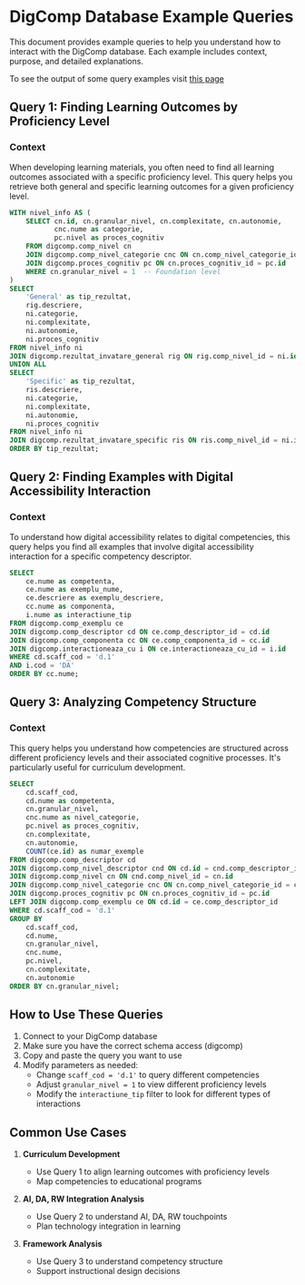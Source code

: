 # DigComp Database Example Queries

This document provides example queries to help you understand how to interact with the DigComp database. Each example includes context, purpose, and detailed explanations.

To see the output of some query examples visit [this page](https://cozminasecula.github.io/digcomp-db/)

## Query 1: Finding Learning Outcomes by Proficiency Level

### Context
When developing learning materials, you often need to find all learning outcomes associated with a specific proficiency level. This query helps you retrieve both general and specific learning outcomes for a given proficiency level.

```sql
WITH nivel_info AS (
    SELECT cn.id, cn.granular_nivel, cn.complexitate, cn.autonomie,
           cnc.nume as categorie,
           pc.nivel as proces_cognitiv
    FROM digcomp.comp_nivel cn
    JOIN digcomp.comp_nivel_categorie cnc ON cn.comp_nivel_categorie_id = cnc.id
    JOIN digcomp.proces_cognitiv pc ON cn.proces_cognitiv_id = pc.id
    WHERE cn.granular_nivel = 1  -- Foundation level
)
SELECT 
    'General' as tip_rezultat,
    rig.descriere,
    ni.categorie,
    ni.complexitate,
    ni.autonomie,
    ni.proces_cognitiv
FROM nivel_info ni
JOIN digcomp.rezultat_invatare_general rig ON rig.comp_nivel_id = ni.id
UNION ALL
SELECT 
    'Specific' as tip_rezultat,
    ris.descriere,
    ni.categorie,
    ni.complexitate,
    ni.autonomie,
    ni.proces_cognitiv
FROM nivel_info ni
JOIN digcomp.rezultat_invatare_specific ris ON ris.comp_nivel_id = ni.id
ORDER BY tip_rezultat;
```

## Query 2: Finding Examples with Digital Accessibility Interaction

### Context
To understand how digital accessibility relates to digital competencies, this query helps you find all examples that involve digital accessibility interaction for a specific competency descriptor.

```sql
SELECT 
    ce.nume as competenta,
    ce.nume as exemplu_nume,
    ce.descriere as exemplu_descriere,
    cc.nume as componenta,
    i.nume as interactiune_tip
FROM digcomp.comp_exemplu ce
JOIN digcomp.comp_descriptor cd ON ce.comp_descriptor_id = cd.id
JOIN digcomp.comp_componenta cc ON ce.comp_componenta_id = cc.id
JOIN digcomp.interactioneaza_cu i ON ce.interactioneaza_cu_id = i.id
WHERE cd.scaff_cod = 'd.1'
AND i.cod = 'DA'
ORDER BY cc.nume;
```

## Query 3: Analyzing Competency Structure

### Context
This query helps you understand how competencies are structured across different proficiency levels and their associated cognitive processes. It's particularly useful for curriculum development.

```sql
SELECT 
    cd.scaff_cod,
    cd.nume as competenta,
    cn.granular_nivel,
    cnc.nume as nivel_categorie,
    pc.nivel as proces_cognitiv,
    cn.complexitate,
    cn.autonomie,
    COUNT(ce.id) as numar_exemple
FROM digcomp.comp_descriptor cd
JOIN digcomp.comp_nivel_descriptor cnd ON cd.id = cnd.comp_descriptor_id
JOIN digcomp.comp_nivel cn ON cnd.comp_nivel_id = cn.id
JOIN digcomp.comp_nivel_categorie cnc ON cn.comp_nivel_categorie_id = cnc.id
JOIN digcomp.proces_cognitiv pc ON cn.proces_cognitiv_id = pc.id
LEFT JOIN digcomp.comp_exemplu ce ON cd.id = ce.comp_descriptor_id
WHERE cd.scaff_cod = 'd.1'
GROUP BY 
    cd.scaff_cod,
    cd.nume,
    cn.granular_nivel,
    cnc.nume,
    pc.nivel,
    cn.complexitate,
    cn.autonomie
ORDER BY cn.granular_nivel;
```

## How to Use These Queries

1. Connect to your DigComp database
2. Make sure you have the correct schema access (digcomp)
3. Copy and paste the query you want to use
4. Modify parameters as needed:
   - Change `scaff_cod = 'd.1'` to query different competencies
   - Adjust `granular_nivel = 1` to view different proficiency levels
   - Modify the `interactiune_tip` filter to look for different types of interactions


## Common Use Cases

1. **Curriculum Development**
   - Use Query 1 to align learning outcomes with proficiency levels
   - Map competencies to educational programs

2. **AI, DA, RW Integration Analysis**
   - Use Query 2 to understand AI, DA, RW touchpoints
   - Plan technology integration in learning

3. **Framework Analysis**
   - Use Query 3 to understand competency structure
   - Support instructional design decisions

